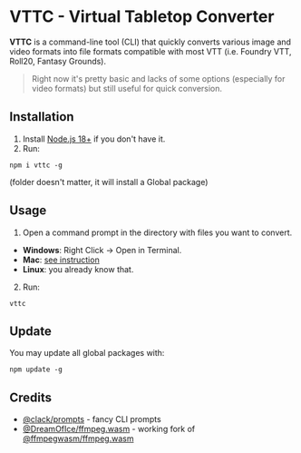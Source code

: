 # VTTC - Virtual Tabletop Converter

**VTTC** is a command-line tool (CLI) that quickly converts various image and video formats into file formats compatible with most VTT (i.e. Foundry VTT, Roll20, Fantasy Grounds).

> Right now it's pretty basic and lacks of some options (especially for video formats) but still useful for quick conversion.

## Installation

1. Install [Node.js 18+](https://nodejs.org/en/download) if you don't have it.
2. Run:

```
npm i vttc -g
```

(folder doesn't matter, it will install a Global package)

## Usage

1. Open a command prompt in the directory with files you want to convert.

- **Windows**: Right Click -> Open in Terminal.
- **Mac**: [see instruction](https://support.apple.com/guide/terminal/open-new-terminal-windows-and-tabs-trmlb20c7888/mac)
- **Linux**: you already know that.

2. Run:

```
vttc
```

## Update

You may update all global packages with:

```
npm update -g
```

## Credits

- [@clack/prompts](https://github.com/natemoo-re/clack) - fancy CLI prompts
- [@DreamOfIce/ffmpeg.wasm](https://github.com/DreamOfIce/ffmpeg.wasm-core) - working fork of [@ffmpegwasm/ffmpeg.wasm](https://github.com/ffmpegwasm/ffmpeg.wasm)
